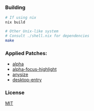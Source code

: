 ### Building

```bash
# If using nix
nix build

# Other Unix-like system
# Consult ./shell.nix for dependencies
make
```

### Applied Patches:

- [alpha](https://st.suckless.org/patches/alpha/)
- [alpha-focus-highlight](https://st.suckless.org/patches/alpha_focus_highlight/)
- [anysize](https://st.suckless.org/patches/anysize/)
- [desktop-entry](https://st.suckless.org/patches/desktopentry/)

### License

[MIT](./LICENSE)
